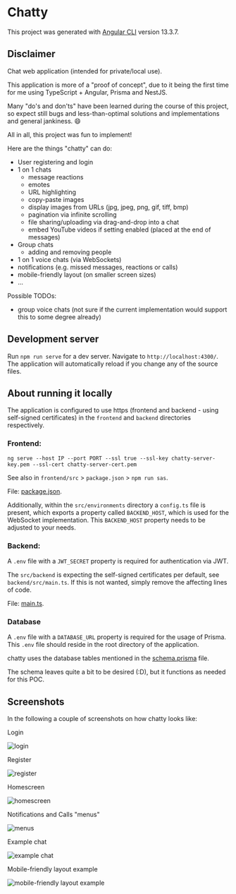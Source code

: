 # Chatty

This project was generated with [Angular CLI](https://github.com/angular/angular-cli) version 13.3.7.


## Disclaimer

Chat web application (intended for private/local use).

This application is more of a "proof of concept", due to it being the first time for me using TypeScript + Angular, Prisma and NestJS.

Many "do's and don'ts" have been learned during the course of this project, so expect still bugs and less-than-optimal solutions and implementations and general jankiness. :smile:

All in all, this project was fun to implement!

Here are the things "chatty" can do:

- User registering and login
- 1 on 1 chats
    - message reactions
    - emotes
    - URL highlighting
    - copy-paste images
    - display images from URLs (jpg, jpeg, png, gif, tiff, bmp)
    - pagination via infinite scrolling
    - file sharing/uploading via drag-and-drop into a chat
    - embed YouTube videos if setting enabled (placed at the end of messages)
- Group chats
    - adding and removing people
- 1 on 1 voice chats (via WebSockets)
- notifications (e.g. missed messages, reactions or calls)
- mobile-friendly layout (on smaller screen sizes)
- ...


Possible TODOs:

- group voice chats (not sure if the current implementation would support this to some degree already)


## Development server

Run `npm run serve` for a dev server. Navigate to `http://localhost:4300/`. The application will automatically reload if you change any of the source files.


## About running it locally

The application is configured to use https (frontend and backend - using self-signed certificates) in the `frontend` and `backend` directories respectively.

### Frontend:

`ng serve --host IP --port PORT --ssl true --ssl-key chatty-server-key.pem --ssl-cert chatty-server-cert.pem`

See also in `frontend/src` > `package.json` > `npm run sas`.

File: [package.json](https://github.com/sixP-NaraKa/chatty/blob/main/frontend/package.json).

Additionally, within the `src/environments` directory a `config.ts` file is present, which exports a property called `BACKEND_HOST`, which is used for the WebSocket implementation. This `BACKEND_HOST` property needs to be adjusted to your needs.

### Backend:

A `.env` file with a `JWT_SECRET` property is required for authentication via JWT.

The `src/backend` is expecting the self-signed certificates per default, see `backend/src/main.ts`.
If this is not wanted, simply remove the affecting lines of code.

File: [main.ts](https://github.com/sixP-NaraKa/chatty/blob/main/backend/src/main.ts).


### Database

A `.env` file with a `DATABASE_URL` property is required for the usage of Prisma. This `.env` file should reside in the root directory of the application.

chatty uses the database tables mentioned in the [schema.prisma](https://github.com/sixP-NaraKa/chatty/blob/main/backend/prisma/schema.prisma) file.

The schema leaves quite a bit to be desired (:D), but it functions as needed for this POC.


## Screenshots

In the following a couple of screenshots on how chatty looks like:

Login

![login](/docs/screenshots/chatty_login.PNG)

Register

![register](/docs/screenshots/chatty_register.PNG)

Homescreen

![homescreen](/docs/screenshots/chatty_homescreen.PNG)

Notifications and Calls "menus"

![menus](/docs/screenshots/chatty_notifications_and_calls.PNG)

Example chat

![example chat](/docs/screenshots/chatty_example_chat.PNG)

Mobile-friendly layout example

![mobile-friendly layout example](/docs/screenshots/chatty_mobile_view.PNG)
